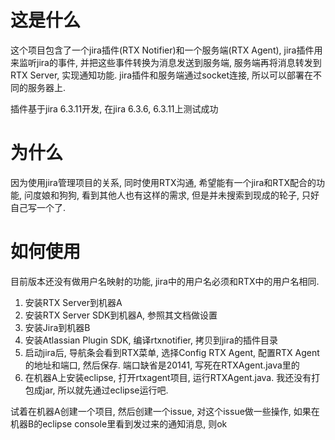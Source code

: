 这是什么
=======

这个项目包含了一个jira插件(RTX Notifier)和一个服务端(RTX Agent), jira插件用来监听jira的事件, 并把这些事件转换为消息发送到服务端, 服务端再将消息转发到RTX Server, 实现通知功能. jira插件和服务端通过socket连接, 所以可以部署在不同的服务器上.

插件基于jira 6.3.11开发, 在jira 6.3.6, 6.3.11上测试成功

为什么
===

因为使用jira管理项目的关系, 同时使用RTX沟通, 希望能有一个jira和RTX配合的功能, 问度娘和狗狗, 看到其他人也有这样的需求, 但是并未搜索到现成的轮子, 只好自己写一个了.

如何使用
===

目前版本还没有做用户名映射的功能, jira中的用户名必须和RTX中的用户名相同.

1. 安装RTX Server到机器A
2. 安装RTX Server SDK到机器A, 参照其文档做设置
3. 安装Jira到机器B 
4. 安装Atlassian Plugin SDK, 编译rtxnotifier, 拷贝到jira的插件目录
5. 启动jira后, 导航条会看到RTX菜单, 选择Config RTX Agent, 配置RTX Agent的地址和端口, 然后保存. 端口缺省是20141, 写死在RTXAgent.java里的
6. 在机器A上安装eclipse, 打开rtxagent项目, 运行RTXAgent.java. 我还没有打包成jar, 所以就先通过eclipse运行吧.

试着在机器A创建一个项目, 然后创建一个issue, 对这个issue做一些操作, 如果在机器B的eclipse console里看到发过来的通知消息, 则ok